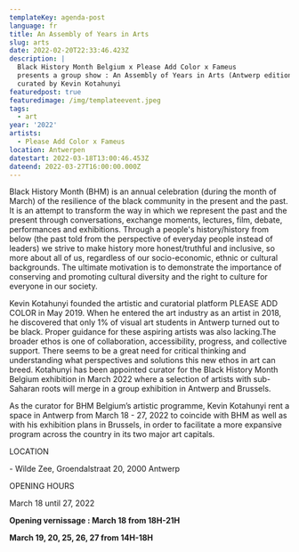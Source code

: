 ```yaml
---
templateKey: agenda-post
language: fr
title: An Assembly of Years in Arts
slug: arts
date: 2022-02-20T22:33:46.423Z
description: |
  Black History Month Belgium x Please Add Color x Fameus
  presents a group show : An Assembly of Years in Arts (Antwerp edition)
  curated by Kevin Kotahunyi 
featuredpost: true
featuredimage: /img/templateevent.jpeg
tags:
  - art
year: '2022'
artists:
  - Please Add Color x Fameus
location: Antwerpen
datestart: 2022-03-18T13:00:46.453Z
dateend: 2022-03-27T16:00:00.000Z
---
```

Black History Month (BHM) is an annual celebration (during the month of March) of the resilience of the black community in the present and the past. It is an attempt to transform the way in which we represent the past and the present through conversations, exchange moments, lectures, film, debate, performances and exhibitions. Through a people's history/history from below (the past told from the perspective of everyday people instead of leaders) we strive to make history more honest/truthful and inclusive, so more about all of us, regardless of our socio-economic, ethnic or cultural backgrounds. The ultimate motivation is to demonstrate the importance of conserving and promoting cultural diversity and the right to culture for everyone in our society.

Kevin Kotahunyi founded the artistic and curatorial platform PLEASE ADD COLOR in May 2019. When he entered the art industry as an artist in 2018, he discovered that only 1% of visual art students in Antwerp turned out to be black. Proper guidance for these aspiring artists was also lacking.The broader ethos is one of collaboration, accessibility, progress, and collective support. There seems to be a great need for critical thinking and understanding what perspectives and solutions this new ethos in art can breed. Kotahunyi has been appointed curator for the Black History Month Belgium exhibition in March 2022 where a selection of artists with sub-Saharan roots will merge in a group exhibition in Antwerp and Brussels.

As the curator for BHM Belgium’s artistic programme, Kevin Kotahunyi rent a space in Antwerp from March 18 - 27, 2022 to coincide with BHM as well as with his exhibition plans in Brussels, in order to facilitate a more expansive program across the country in its two major art capitals.

LOCATION

\- Wilde Zee, Groendalstraat 20, 2000 Antwerp 

OPENING HOURS

March 18 until 27, 2022 

**Opening vernissage : March 18 from 18H-21H**

**March 19, 20, 25, 26, 27 from 14H-18H**
